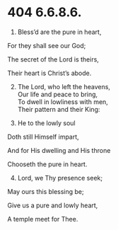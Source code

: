 # 404 6.6.8.6.

1.  Bless’d are the pure in heart,

For they shall see our God;

The secret of the Lord is theirs,

Their heart is Christ’s abode.

2.  The Lord, who left the heavens,\
Our life and peace to bring,\
To dwell in lowliness with men,\
Their pattern and their King:

3.  He to the lowly soul

Doth still Himself impart,

And for His dwelling and His throne

Chooseth the pure in heart.

4.  Lord, we Thy presence seek;

May ours this blessing be;

Give us a pure and lowly heart,

A temple meet for Thee.

